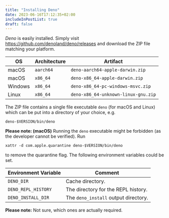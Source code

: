 ```yaml
---
title: "Installing Deno"
date: 2023-06-16T17:12:35+02:00
includeInPostList: true
draft: false
---
```


_Deno_ is easily installed. Simply visit https://github.com/denoland/deno/releases and download the ZIP file matching
your platform.

| OS      | Architecture | Artifact                            |
|---------|--------------|-------------------------------------|
| macOS   | `aarch64`    | `deno-aarch64-apple-darwin.zip`     |
| macOS   | `x86_64`     | `deno-x86_64-apple-darwin.zip`      |
| Windows | `x86_64`     | `deno-x86_64-pc-windows-msvc.zip`   |
| Linux   | `x86_64`     | `deno-x86_64-unknown-linux-gnu.zip` |

The ZIP file contains a single file executable `deno` (for macOS and Linux) which can be put into a directory of your
choice, e.g.

```shell
deno-$VERSION/bin/deno
```

**Please note: (macOS)** Running the `deno` executable might be forbidden (as the developer cannot be verified). Run

```shell
xattr -d com.apple.quarantine deno-$VERSION/bin/deno
```

to remove the quarantine flag. The following environment variables could be set.

| Environment Variable | Comment                              |
|----------------------|--------------------------------------|
| `DENO_DIR`           | Cache directory.                     |
| `DENO_REPL_HISTORY`  | The directory for the REPL history.  |
| `DENO_INSTALL_DIR`   | The `deno_install` output directory. |

**Please note:** Not sure, which ones are actually required.
